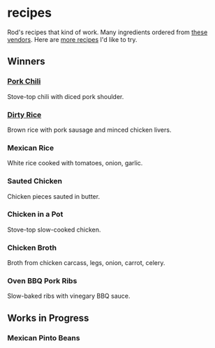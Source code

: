 # recipes

Rod's recipes that kind of work. Many ingredients ordered from [these vendors](vendors.md). Here are [more recipes](future.md) I'd like to try.


## Winners

### [Pork Chili](winners/pork_chili.md)
Stove-top chili with diced pork shoulder.

### [Dirty Rice](winners/dirty_rice.md)
Brown rice with pork sausage and minced chicken livers.

### Mexican Rice
White rice cooked with tomatoes, onion, garlic.

### Sauted Chicken
Chicken pieces sauted in butter.

### Chicken in a Pot
Stove-top slow-cooked chicken.

### Chicken Broth
Broth from chicken carcass, legs, onion, carrot, celery.

### Oven BBQ Pork Ribs
Slow-baked ribs with vinegary BBQ sauce.

## Works in Progress

### Mexican Pinto Beans